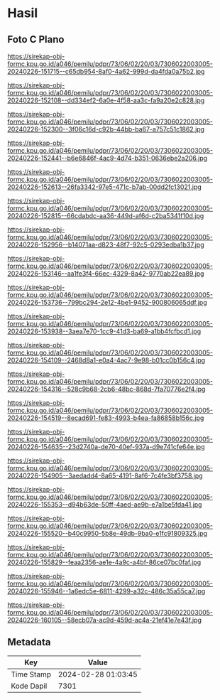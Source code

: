 # Hasil

## Foto C Plano

https://sirekap-obj-formc.kpu.go.id/a046/pemilu/pdpr/73/06/02/20/03/7306022003005-20240226-151715--c65db954-8af0-4a62-999d-da4fda0a75b2.jpg

https://sirekap-obj-formc.kpu.go.id/a046/pemilu/pdpr/73/06/02/20/03/7306022003005-20240226-152108--dd334ef2-6a0e-4f58-aa3c-fa9a20e2c828.jpg

https://sirekap-obj-formc.kpu.go.id/a046/pemilu/pdpr/73/06/02/20/03/7306022003005-20240226-152300--3f06c16d-c92b-44bb-ba67-a757c51c1862.jpg

https://sirekap-obj-formc.kpu.go.id/a046/pemilu/pdpr/73/06/02/20/03/7306022003005-20240226-152441--b6e6846f-4ac9-4d74-b351-0636ebe2a206.jpg

https://sirekap-obj-formc.kpu.go.id/a046/pemilu/pdpr/73/06/02/20/03/7306022003005-20240226-152613--26fa3342-97e5-471c-b7ab-00dd2fc13021.jpg

https://sirekap-obj-formc.kpu.go.id/a046/pemilu/pdpr/73/06/02/20/03/7306022003005-20240226-152815--66cdabdc-aa36-449d-af6d-c2ba5341f10d.jpg

https://sirekap-obj-formc.kpu.go.id/a046/pemilu/pdpr/73/06/02/20/03/7306022003005-20240226-152956--b14071aa-d823-48f7-92c5-0293edba1b37.jpg

https://sirekap-obj-formc.kpu.go.id/a046/pemilu/pdpr/73/06/02/20/03/7306022003005-20240226-153146--aa1fe3f4-66ec-4329-8a42-9770ab22ea89.jpg

https://sirekap-obj-formc.kpu.go.id/a046/pemilu/pdpr/73/06/02/20/03/7306022003005-20240226-153736--799bc294-2e12-4be1-9452-900806065ddf.jpg

https://sirekap-obj-formc.kpu.go.id/a046/pemilu/pdpr/73/06/02/20/03/7306022003005-20240226-153938--3aea7e70-1cc9-41d3-ba69-a1bb4fcfbcd1.jpg

https://sirekap-obj-formc.kpu.go.id/a046/pemilu/pdpr/73/06/02/20/03/7306022003005-20240226-154109--2468d8a1-e0a4-4ac7-9e98-b01cc0b156c4.jpg

https://sirekap-obj-formc.kpu.go.id/a046/pemilu/pdpr/73/06/02/20/03/7306022003005-20240226-154316--528c9b68-2cb6-48bc-868d-7fa70776e2f4.jpg

https://sirekap-obj-formc.kpu.go.id/a046/pemilu/pdpr/73/06/02/20/03/7306022003005-20240226-154519--8ecad691-fe83-4993-b4ea-fa86858b156c.jpg

https://sirekap-obj-formc.kpu.go.id/a046/pemilu/pdpr/73/06/02/20/03/7306022003005-20240226-154635--23d2740a-de70-40ef-937a-d9e741cfe64e.jpg

https://sirekap-obj-formc.kpu.go.id/a046/pemilu/pdpr/73/06/02/20/03/7306022003005-20240226-154905--3aedadd4-8a65-4191-8af6-7c4fe3bf3758.jpg

https://sirekap-obj-formc.kpu.go.id/a046/pemilu/pdpr/73/06/02/20/03/7306022003005-20240226-155353--d94b63de-50ff-4aed-ae9b-e7a1be5fda41.jpg

https://sirekap-obj-formc.kpu.go.id/a046/pemilu/pdpr/73/06/02/20/03/7306022003005-20240226-155520--b40c9950-5b8e-49db-9ba0-e1fc91809325.jpg

https://sirekap-obj-formc.kpu.go.id/a046/pemilu/pdpr/73/06/02/20/03/7306022003005-20240226-155829--feaa2356-ae1e-4a9c-a4bf-86ce07bc0faf.jpg

https://sirekap-obj-formc.kpu.go.id/a046/pemilu/pdpr/73/06/02/20/03/7306022003005-20240226-155946--1a6edc5e-6811-4299-a32c-486c35a55ca7.jpg

https://sirekap-obj-formc.kpu.go.id/a046/pemilu/pdpr/73/06/02/20/03/7306022003005-20240226-160105--58ecb07a-ac9d-459d-ac4a-21ef41e7e43f.jpg


## Metadata

| Key        | Value               |
| ---------- | ------------------- |
| Time Stamp | 2024-02-28 01:03:45 |
| Kode Dapil | 7301                |



